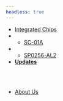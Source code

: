```yaml
---
headless: true
---
```


- [Integrated Chips](/ics)
- - [SC-01A](/ics/SC-01A)
- - [SP0256-AL2](/ics/SP0256-AL2)
- [**Updates**](/posts)

<br><br>
- [About Us](about)